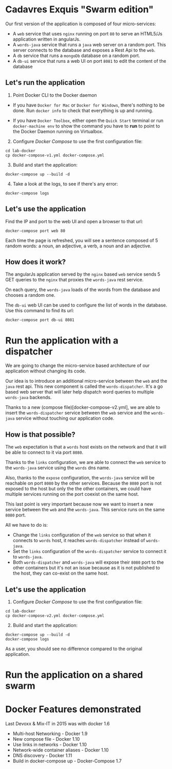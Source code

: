 # Cadavres Exquis "Swarm edition"

Our first version of the application is composed of four micro-services:

  - A `web` service that uses `nginx` running on port `80` to serve an HTML5/Js
    application written in angularJs.
  - A `words-java` service that runs a `java` web server on a random port. This
    server connects to the database and exposes a Rest Api to the `web`.
  - A `db` service that runs a `mongoDb` database on a random port.
  - A `db-ui` service that runs a web UI on port `8081` to edit the content of
    the database

## Let's run the application

1. Point Docker CLI to the Docker daemon

  - If you have `Docker for Mac` or `Docker for Windows`, there's nothing to be
    done. Run `docker info` to check that everything is up and running.

  - If you have `Docker Toolbox`, either open the `Quick Start` terminal or run
    `docker-machine env` to show the command you have to **run** to point to the
    Docker Daemon running on Virtualbox.

2. Configure *Docker Compose* to use the first configuration file:

  ```
  cd lab-docker
  cp docker-compose-v1.yml docker-compose.yml
  ```

3. Build and start the application:

  ```
  docker-compose up --build -d
  ```

4. Take a look at the logs, to see if there's any error:

  ```
  docker-compose logs
  ```

## Let's use the application

Find the IP and port to the web UI and open a browser to that url:

  ```
  docker-compose port web 80
  ```

Each time the page is refreshed, you will see a sentence composed of 5 random
words: a noun, an adjective, a verb, a noun and an adjective.

## How does it work?

The angularJs application served by the `nginx` based `web` service sends 5
GET queries to the `nginx` that proxies the `words-java` rest service.

On each query, the `words-java` loads of the words from the database and chooses
a random one.

The `db-ui` web UI can be used to configure the list of words in the database.
Use this command to find its url:

```
docker-compose port db-ui 8081
```

# Run the application with a dispatcher

We are going to change the micro-service based architecture of our application
without changing its code.

Our idea is to introduce an additional micro-service between the `web` and the
`java` rest api. This new component is called the `words-dispatcher`. It's a go
based web server that will later help dispatch word queries to multiple `words-java`
backends.

Thanks to a new (compose file)[docker-compose-v2.yml], we are able to insert
the `words-dispatcher` service between the `web` service and the `words-java`
service without touching our application code.

## How is that possible?

The `web` expectation is that a `words` host exists on the network and that
it will be able to connect to it via port `8080`.

Thanks to the `links` configuration, we are able to connect the `web` service
to the `words-java` service using the `words` dns name.

Also, thanks to the `expose` configuration, the `words-java` service will be
reachable on port `8080` by the other services. Because the `8080` port is not
exposed to the host but only the the other containers, we could have multiple
services running on the port coexist on the same host.

This last point is very important because now we want to insert a new service
between the `web` and the `words-java`. This service runs on the same `8080` port.

All we have to do is:

- Change the `links` configuration of the `web` service so that when it connects
  to `words` host, it reaches `words-dispatcher` instead of `words-java`.
- Set the `links` configuration of the `words-dispatcher` service to connect it
  to `words-java`.
- Both `words-dispatcher` and `words-java` will expose their `8080` port to the
  other containers but it's not an issue because as it is not published to the
  host, they can co-exist on the same host.

## Let's use the application

1. Configure *Docker Compose* to use the first configuration file:

  ```
  cd lab-docker
  cp docker-compose-v2.yml docker-compose.yml
  ```

2. Build and start the application:

  ```
  docker-compose up --build -d
  docker-compose logs
  ```

As a user, you should see no difference compared to the original application.

# Run the application on a shared swarm


# Docker Features demonstrated
Last Devoxx & Mix-IT in 2015 was with docker 1.6

* Multi-host Networking - Docker 1.9
* New compose file - Docker 1.10
* Use links in networks - Docker 1.10
* Network-wide container aliases - Docker 1.10
* DNS discovery - Docker 1.11
* Build in docker-compose up - Docker-Compose 1.7



